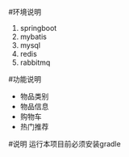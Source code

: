 #环境说明
1. springboot
2. mybatis
3. mysql
4. redis
5. rabbitmq

#功能说明
- 物品类别
- 物品信息
- 购物车
- 热门推荐

#说明
运行本项目前必须安装gradle


